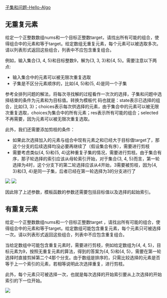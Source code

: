 [子集和问题-Hello-Algo](https://www.hello-algo.com/chapter_backtracking/subset_sum_problem/)

## 无重复元素

给定一个正整数数组nums和一个目标正整数target，请找出所有可能的组合，使得组合中的元素和等于target。给定数组无重复元素，每个元素可以被选取多次。请以列表形式返回这些组合，列表中不应包含重复组合。

例如，输入集合{3, 4, 5}和目标整数9，解为{3, 3, 3}和{4, 5}。需要注意以下两点:

- 输入集合中的元素可以被无限次重复选取
- 子集是不区分元素顺序的，比如{4, 5}和{5, 4}是同一个子集

参考全排列问题的解法，将每次寻找解的过程看作一次次的选择，子集和问题中选择结束的条件为元素和为目标值。转换为模板代
码也就是：state表示已选择的组合，比如{3, 3}；choices表示每次供选择的元素，由于集合中的元素可以被无限次重复选取，choices为集合中的所有元素；res表示所有可能的组合；selected不再需要，因为元素可以被无限次重复选取。

此外，我们还需要添加剪枝的条件：

- 如果此次选择加入的元素与组合中现有元素之和已经大于目标值target了，那这个分支的后续选择均没必要再继续了（假设集合有序），需要进行剪枝
- 需要考虑类似{4, 5}和{5, 4}这种重复子集的情况，需要进行剪枝。由于集合有序，那子轮选择的索引应该从母轮索引开始，对于集合{3, 4, 5}而言，第一轮选择为4时，这个分支下的第二轮选择应该从4开始，3需要被剪枝，因为{4, 3}和{3, 4}是同一子集，后者已经在第一轮选择为3的分支进行了

<img src="https://www.hello-algo.com/chapter_backtracking/subset_sum_problem.assets/subset_sum_i_naive.png">

<img src="https://www.hello-algo.com/chapter_backtracking/subset_sum_problem.assets/subset_sum_i_pruning.png">

因此除了上述参数，模板函数的参数还需要包括目标值以及选择的起始索引。

## 有重复元素

给定一个正整数数组nums和一个目标正整数target ，请找出所有可能的组合，使得组合中的元素和等于target。给定数组可能包含重复元素，每个元素只可被选择一次。请以列表形式返回这些组合，列表中不应包含重复组合。

当给定数组中可能包含重复元素时，需要进行剪枝，例如给定数组为{4, 4, 5}，目标元素为9，按照无重复元素的算法，得到的答案为{4, 5}和{4, 5}，需要在第一轮选择时直接剪掉第二个4那个分支。由于数组是排序的，只需比较选择的元素是否等于上一个索引的元素，若相等说明此次选择重复，进行剪枝。

此外，每个元素只可被选择一次，也就是每次选择的开始索引要从上次选择的开始索引的下一位开始。

<img src="https://www.hello-algo.com/chapter_backtracking/subset_sum_problem.assets/subset_sum_ii.png">